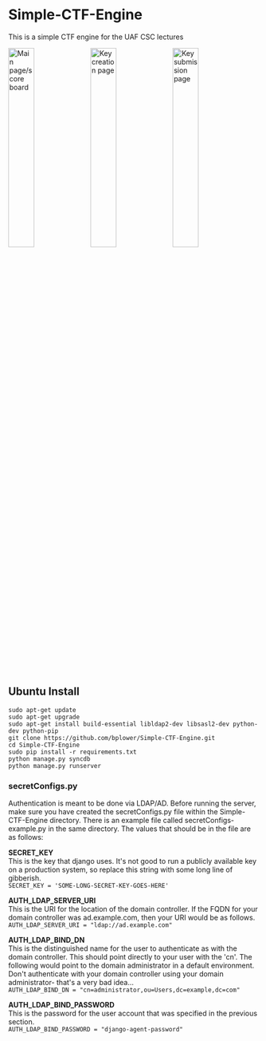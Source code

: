 # Simple-CTF-Engine
This is a simple CTF engine for the UAF CSC lectures

<img src="http://i.imgur.com/DlNOop3.png" alt="Main page/score board" width="32%">
<img src="http://i.imgur.com/xoxiAnV.png" alt="Key creation page" width="32%">
<img src="http://i.imgur.com/S2TwiMp.png" alt="Key submission page" width="32%">

## Ubuntu Install
```
sudo apt-get update
sudo apt-get upgrade
sudo apt-get install build-essential libldap2-dev libsasl2-dev python-dev python-pip
git clone https://github.com/bplower/Simple-CTF-Engine.git
cd Simple-CTF-Engine
sudo pip install -r requirements.txt
python manage.py syncdb
python manage.py runserver
```

### secretConfigs.py
Authentication is meant to be done via LDAP/AD. Before running the server, make sure you have created the secretConfigs.py file within the Simple-CTF-Engine directory. There is an example file called secretConfigs-example.py in the same directory. The values that should be in the file are as follows:

**SECRET_KEY**<br>
This is the key that django uses. It's not good to run a publicly available key on a production system, so replace this string with some long line of gibberish.
<br>```SECRET_KEY = 'SOME-LONG-SECRET-KEY-GOES-HERE'```

**AUTH_LDAP_SERVER_URI**<br>
This is the URI for the location of the domain controller. If the FQDN for your domain controller was ad.example.com, then your URI would be as follows.
<br>```AUTH_LDAP_SERVER_URI = "ldap://ad.example.com"```

**AUTH_LDAP_BIND_DN**<br>
This is the distinguished name for the user to authenticate as with the domain controller. This should point directly to your user with the 'cn'. The following would point to the domain administrator in a default environment. Don't authenticate with your domain controller using your domain administrator- that's a very bad idea...
<br>```AUTH_LDAP_BIND_DN = "cn=administrator,ou=Users,dc=example,dc=com"```

**AUTH_LDAP_BIND_PASSWORD**<br>
This is the password for the user account that was specified in the previous section.
<br>```AUTH_LDAP_BIND_PASSWORD = "django-agent-password"```

